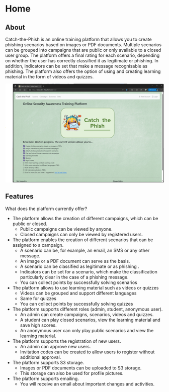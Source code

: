 # Home

## About

Catch-the-Phish is an online training platform that allows you to create phishing scenarios based on images or PDF documents. Multiple scenarios can be grouped into campaigns that are public or only available to a closed user group. The platform offers a final rating for each scenario, depending on whether the user has correctly classified it as legitimate or phishing. In addition, indicators can be set that make a message recognisable as phishing.
The platform also offers the option of using and creating learning material in the form of videos and quizzes.

![About](./img/index_all.png)

## Features

What does the platform currently offer?

- The platform allows the creation of different campaigns, which can be public or closed.
    - Public campaigns can be viewed by anyone.
    - Closed campaigns can only be viewed by registered users.
- The platform enables the creation of different scenarios that can be assigned to a campaign.
    - A scenario can be, for example, an email, an SMS or any other message.
    - An image or a PDF document can serve as the basis.
    - A scenario can be classified as legitimate or as phishing .
    - Indicators can be set for a scenario, which make the classification particularly clear in the case of a phishing message.
    - You can collect points by successfully solving scenarios
- The platform allows to use learning material such as videos or quizzes
    - Videos can be grouped and support different languages
    - Same for quizzes
    - You can collect points by successfully solving quizzes
- The platform supports different roles (admin, student, anonymous user).
    - An admin can create campaigns, scenarios, videos and quizzes.
    - A student can play closed scenarios, view the learning material and save high scores.
    - An anonymous user can only play public scenarios and view the learning material.
- The platform supports the registration of new users.
    - An admin can approve new users.
    - Invitation codes can be created to allow users to register without additional approval.
- The platform supports S3 storage.
    - Images or PDF documents can be uploaded to S3 storage.
    - This storage can also be used for profile pictures.
- The platform supports emailing.
    - You will receive an email about important changes and activities.
